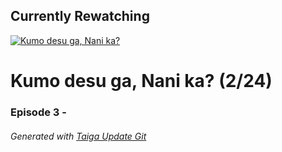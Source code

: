 ﻿
## Currently Rewatching

[![Kumo desu ga, Nani ka?](https://s4.anilist.co/file/anilistcdn/media/anime/cover/medium/bx103632-o4jpRxks22LT.jpg)](https://anilist.co/anime/103632)

# Kumo desu ga, Nani ka? (2/24)

### Episode 3 - 

###### *Generated with [Taiga Update Git](https://github.com/nike4613/taiga-update-git)*